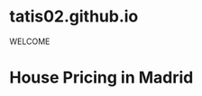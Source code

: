 # tatis02.github.io
<html>
	<head>
	WELCOME
	</head>
	<body>
	<div>
		<h1>House Pricing in Madrid</h1>
	</div>
	</body>
</html>
